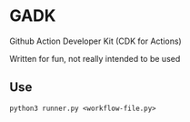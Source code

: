 # GADK
Github Action Developer Kit (CDK for Actions)

Written for fun, not really intended to be used

## Use
`python3 runner.py <workflow-file.py>`
